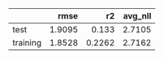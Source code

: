 |          |   rmse |     r2 |   avg_nll |
|:---------|-------:|-------:|----------:|
| test     | 1.9095 | 0.133  |    2.7105 |
| training | 1.8528 | 0.2262 |    2.7162 |